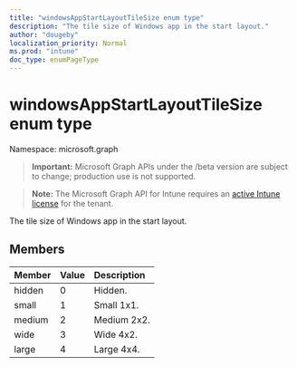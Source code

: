 ```yaml
---
title: "windowsAppStartLayoutTileSize enum type"
description: "The tile size of Windows app in the start layout."
author: "dougeby"
localization_priority: Normal
ms.prod: "intune"
doc_type: enumPageType
---
```


# windowsAppStartLayoutTileSize enum type

Namespace: microsoft.graph

> **Important:** Microsoft Graph APIs under the /beta version are subject to change; production use is not supported.

> **Note:** The Microsoft Graph API for Intune requires an [active Intune license](https://go.microsoft.com/fwlink/?linkid=839381) for the tenant.

The tile size of Windows app in the start layout.

## Members
|Member|Value|Description|
|:---|:---|:---|
|hidden|0|Hidden.|
|small|1|Small 1x1.|
|medium|2|Medium 2x2.|
|wide|3|Wide 4x2.|
|large|4|Large 4x4.|





